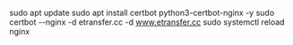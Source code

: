 sudo apt update
sudo apt install certbot python3-certbot-nginx -y
sudo certbot --nginx -d etransfer.cc -d www.etransfer.cc
sudo systemctl reload nginx
